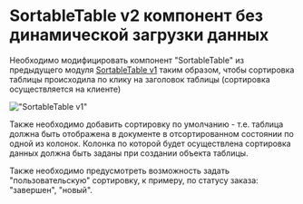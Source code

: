 
# SortableTable v2 компонент без динамической загрузки данных

Необходимо модифицировать компонент "SortableTable" из предыдущего 
модуля [SortableTable v1](taskbook:dom-document-loading/sortable-table-v1) таким образом, 
чтобы сортировка таблицы происходила по клику на заголовок таблицы (сортировка осуществляется на клиенте)

!["SortableTable v1"](sortable-table-v2.gif)

Также необходимо добавить сортировку по умолчанию - т.е. таблица должна быть отображена в документе в отсортированном
состоянии по одной из колонок. Колонка по которой будет осуществлена сортировка данных должна быть заданы при создании
объекта таблицы. 

Также необходимо предусмотреть возможность задать "пользовательскую" сортировку, 
к примеру, по статусу заказа: "завершен", "новый". 

